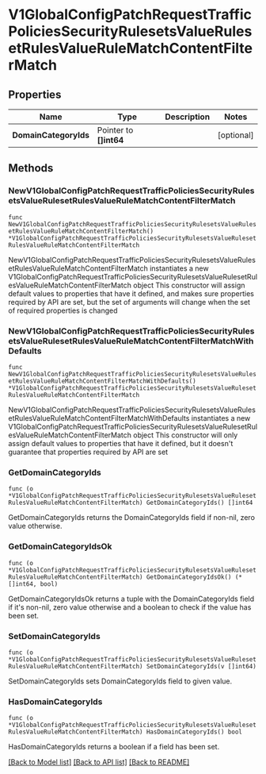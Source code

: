 # V1GlobalConfigPatchRequestTrafficPoliciesSecurityRulesetsValueRulesetRulesValueRuleMatchContentFilterMatch

## Properties

Name | Type | Description | Notes
------------ | ------------- | ------------- | -------------
**DomainCategoryIds** | Pointer to **[]int64** |  | [optional] 

## Methods

### NewV1GlobalConfigPatchRequestTrafficPoliciesSecurityRulesetsValueRulesetRulesValueRuleMatchContentFilterMatch

`func NewV1GlobalConfigPatchRequestTrafficPoliciesSecurityRulesetsValueRulesetRulesValueRuleMatchContentFilterMatch() *V1GlobalConfigPatchRequestTrafficPoliciesSecurityRulesetsValueRulesetRulesValueRuleMatchContentFilterMatch`

NewV1GlobalConfigPatchRequestTrafficPoliciesSecurityRulesetsValueRulesetRulesValueRuleMatchContentFilterMatch instantiates a new V1GlobalConfigPatchRequestTrafficPoliciesSecurityRulesetsValueRulesetRulesValueRuleMatchContentFilterMatch object
This constructor will assign default values to properties that have it defined,
and makes sure properties required by API are set, but the set of arguments
will change when the set of required properties is changed

### NewV1GlobalConfigPatchRequestTrafficPoliciesSecurityRulesetsValueRulesetRulesValueRuleMatchContentFilterMatchWithDefaults

`func NewV1GlobalConfigPatchRequestTrafficPoliciesSecurityRulesetsValueRulesetRulesValueRuleMatchContentFilterMatchWithDefaults() *V1GlobalConfigPatchRequestTrafficPoliciesSecurityRulesetsValueRulesetRulesValueRuleMatchContentFilterMatch`

NewV1GlobalConfigPatchRequestTrafficPoliciesSecurityRulesetsValueRulesetRulesValueRuleMatchContentFilterMatchWithDefaults instantiates a new V1GlobalConfigPatchRequestTrafficPoliciesSecurityRulesetsValueRulesetRulesValueRuleMatchContentFilterMatch object
This constructor will only assign default values to properties that have it defined,
but it doesn't guarantee that properties required by API are set

### GetDomainCategoryIds

`func (o *V1GlobalConfigPatchRequestTrafficPoliciesSecurityRulesetsValueRulesetRulesValueRuleMatchContentFilterMatch) GetDomainCategoryIds() []int64`

GetDomainCategoryIds returns the DomainCategoryIds field if non-nil, zero value otherwise.

### GetDomainCategoryIdsOk

`func (o *V1GlobalConfigPatchRequestTrafficPoliciesSecurityRulesetsValueRulesetRulesValueRuleMatchContentFilterMatch) GetDomainCategoryIdsOk() (*[]int64, bool)`

GetDomainCategoryIdsOk returns a tuple with the DomainCategoryIds field if it's non-nil, zero value otherwise
and a boolean to check if the value has been set.

### SetDomainCategoryIds

`func (o *V1GlobalConfigPatchRequestTrafficPoliciesSecurityRulesetsValueRulesetRulesValueRuleMatchContentFilterMatch) SetDomainCategoryIds(v []int64)`

SetDomainCategoryIds sets DomainCategoryIds field to given value.

### HasDomainCategoryIds

`func (o *V1GlobalConfigPatchRequestTrafficPoliciesSecurityRulesetsValueRulesetRulesValueRuleMatchContentFilterMatch) HasDomainCategoryIds() bool`

HasDomainCategoryIds returns a boolean if a field has been set.


[[Back to Model list]](../README.md#documentation-for-models) [[Back to API list]](../README.md#documentation-for-api-endpoints) [[Back to README]](../README.md)


